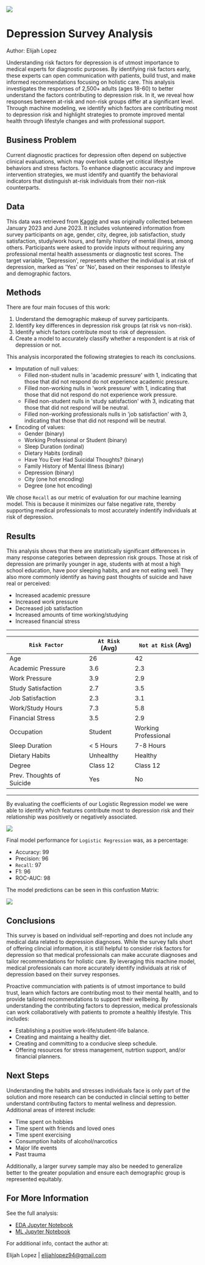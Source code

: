 ![](images/banner.png)
# Depression Survey Analysis
Author: Elijah Lopez


Understanding risk factors for depression is of utmost importance to medical experts for diagnostic purposes. By identifying risk factors early, these experts can open communication with patients, build trust, and make informed recommendations focusing on holistic care. This analysis investigates the responses of 2,500+ adults (ages 18-60) to better understand the factors contributing to depression risk. In it, we reveal how responses between at-risk and non-risk groups differ at a significant level. Through machine modeling, we identify which factors are contributing most to depression risk and highlight strategies to promote improved mental health through lifestyle changes and with professional support.


## Business Problem
Current diagnostic practices for depression often depend on subjective clinical evaluations, which may overlook subtle yet critical lifestyle behaviors and stress factors. To enhance diagnostic accuracy and improve intervention strategies, we must identify and quantify the behavioral indicators that distinguish at-risk individuals from their non-risk counterparts.


## Data
This data was retrieved from [Kaggle](https://www.kaggle.com/datasets/sumansharmadataworld/depression-surveydataset-for-analysis) and was originally collected between January 2023 and June 2023. It includes volunteered information from survey participants on age, gender, city, degree, job satisfaction, study satisfaction, study/work hours, and family history of mental illness, among others. Participants were asked to provide inputs without requiring any professional mental health assessments or diagnostic test scores. The target variable, 'Depression', represents whether the individual is at risk of depression, marked as 'Yes' or 'No', based on their responses to lifestyle and demographic factors.

## Methods
There are four main focuses of this work:
1. Understand the demographic makeup of survey participants.
2. Identify key differences in depression risk groups (at risk vs non-risk).
3. Identify which factors contribute most to risk of depression.
4. Create a model to accurately classify whether a respondent is at risk of depression or not.

This analysis incorporated the following strategies to reach its conclusions.
* Imputation of null values:
    * Filled non-student nulls in 'academic pressure' with 1, indicating that those that did not respond do not experience academic pressure.
    * Filled non-working nulls in 'work pressure' with 1, indicating that those that did not respond do not experience work pressure.
    * Filled non-student nulls in 'study satisfaction' with 3, indicating that those that did not respond will be neutral.
    * Filled non-working professionals nulls in 'job satisfaction' with 3, indicating that those that did not respond will be neutral.
* Encoding of values:
    * Gender (binary)
    * Working Professional or Student (binary)
    * Sleep Duration (ordinal)
    * Dietary Habits (ordinal)
    * Have You Ever Had Suicidal Thoughts? (binary)
    * Family History of Mental Illness (binary)
    * Depression (binary)
    * City  (one hot encoding)
    * Degree (one hot encoding)

We chose `Recall` as our metric of evaluation for our machine learning model. This is because it minimizes our false negative rate, thereby supporting medical professionals to most accurately indentify individuals at risk of depression.

## Results
This analysis shows that there are statistically significant differences in many response categories between depression risk groups. Those at risk of depression are primarily younger in age, students with at most a high school education, have poor sleeping habits, and are not eating well. They also more commonly identify as having past thoughts of suicide and have real or perceived:
* Increased academic pressure
* Increased work pressure
* Decreased job satisfaction
* Increased amounts of time working/studying 
* Increased financial stress

---------------------------------------------------------------------------
| `Risk Factor`             | `At Risk` (Avg)      | `Not at Risk` (Avg)  |
| ------------------------- | -------------------- | -------------------- |
| Age                       | 26                   | 42                   |
| Academic Pressure         | 3.6                  | 2.3                  |
| Work Pressure             | 3.9                  | 2.9                  |
| Study Satisfaction        | 2.7                  | 3.5                  |
| Job Satisfaction          | 2.3                  | 3.1                  |
| Work/Study Hours          | 7.3                  | 5.8                  |
| Financial Stress          | 3.5                  | 2.9                  |
| Occupation                | Student              | Working Professional |
| Sleep Duration            | < 5 Hours            | 7-8 Hours            |
| Dietary Habits            | Unhealthy            | Healthy              |
| Degree                    | Class 12             | Class 12             |
| Prev. Thoughts of Suicide | Yes                  | No                   |
---------------------------------------------------------------------------


By evaluating the coefficients of our Logistic Regression model we were able to identify which features contribute most to depression risk and their relationship was positively or negatively associated.

![](images/top_features_influencing_risk_of_depression.png)

Final model performance for `Logistic Regression` was, as a percentage:
* Accuracy: 99
* Precision: 96
* `Recall`: 97
* F1: 96
* ROC-AUC: 98

The model predictions can be seen in this confustion Matrix:

![](images/confusion_matrix.png)


## Conclusions
This survey is based on individual self-reporting and does not include any medical data related to depression diagnoses. While the survey falls short of offering clincial information, it is still helpful to consider risk factors for depression so that medical professionals can make accurate diagnoses and tailor recommendations for holistic care. By leveraging this machine model, medical professionals can more accurately identify individuals at risk of depression based on their survey responses.

Proactive communciation with patients is of utmost importance to build trust, learn which factors are contributing most to their mental health, and to provide tailored recommendations to support their wellbeing. By understanding the contributing factors to depression, medical professionals can work collaboratively with patients to promote a healthly lifestyle. This includes:
* Establishing a positive work-life/student-life balance.
* Creating and maintaing a healthy diet.
* Creating and committing to a conducive sleep schedule.
* Offering resources for stress management, nutrtion support, and/or financial planners.


## Next Steps
Understanding the habits and stresses individuals face is only part of the solution and more research can be conducted in clincial setting to better understand contributing factors to mental wellness and depression. Additional areas of interest include:
* Time spent on hobbies
* Time spent with friends and loved ones
* Time spent exercising
* Consumption habits of alcohol/narcotics
* Major life events
* Past trauma

Additionally, a larger survey sample may also be needed to generalize better to the greater population and ensure each demographic group is represented equitably.


## For More Information
See the full analysis:
* [EDA Jupyter Notebook](https://github.com/elijahlopez94/depression_survey_analysis/blob/main/eda.ipynb)
* [ML Jupyter Notebook](https://github.com/elijahlopez94/depression_survey_analysis/blob/main/ml.ipynb)

For additional info, contact the author at:

Elijah Lopez | elijahlopez94@gmail.com